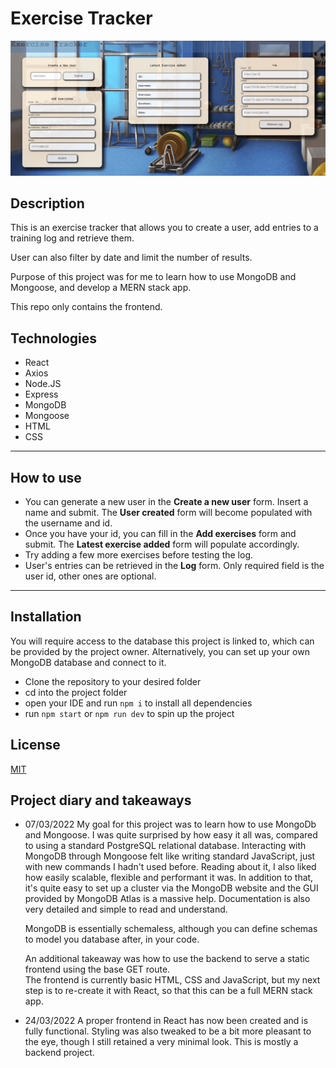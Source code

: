 # Exercise Tracker

![demo](demo.gif)
## Description

This is an exercise tracker that allows you to create a user, add entries to a training log and retrieve them.

User can also filter by date and limit the number of results.

Purpose of this project was for me to learn how to use MongoDB and Mongoose, and develop a MERN stack app.

This repo only contains the frontend.

## Technologies

- React
- Axios
- Node.JS
- Express
- MongoDB
- Mongoose
- HTML
- CSS

--- 
## How to use

- You can generate a new user in the __Create a new user__ form. Insert a name and submit. The __User created__ form will become populated with the username and id. 
- Once you have your id, you can fill in the __Add exercises__ form and submit. The __Latest exercise added__ form will populate accordingly. 
- Try adding a few more exercises before testing the log.
- User's entries can be retrieved in the __Log__ form. Only required field is the user id, other ones are optional.

---
## Installation

You will require access to the database this project is linked to, which can be provided by the project owner.
Alternatively, you can set up your own MongoDB database and connect to it.

- Clone the repository to your desired folder
- cd into the project folder
- open your IDE and run `npm i` to install all dependencies
- run `npm start` or `npm run dev` to spin up the project

## License

[MIT](https://spdx.org/licenses/MIT.html)

## Project diary and takeaways

- 07/03/2022
  My goal for this project was to learn how to use MongoDb and Mongoose. I was quite surprised by how easy it all was, compared to using a standard PostgreSQL relational database. Interacting with MongoDB through Mongoose felt like writing standard JavaScript, just with new commands I hadn't used before. Reading about it, I also liked how easily scalable, flexible and performant it was. In addition to that, it's quite easy to set up a cluster via the MongoDB website and the GUI provided by MongoDB Atlas is a massive help. Documentation is also very detailed and simple to read and understand. 

  MongoDB is essentially schemaless, although you can define schemas to model you database after, in your code.

  An additional takeaway was how to use the backend to serve a static frontend using the base GET route.  
  The frontend is currently basic HTML, CSS and JavaScript, but my next step is to re-create it with React, so that this can be a full MERN stack app.

- 24/03/2022
  A proper frontend in React has now been created and is fully functional. Styling was also tweaked to be a bit more pleasant to the eye, though I still retained a very minimal look. This is mostly a backend project.

